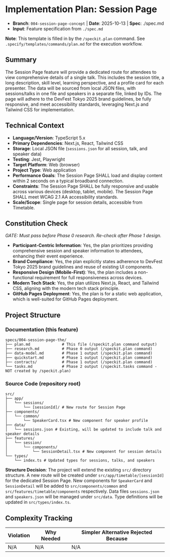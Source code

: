 # Implementation Plan: Session Page

- **Branch**: `004-session-page-concept` | **Date**: 2025-10-13 | **Spec**: ./spec.md
- **Input**: Feature specification from `./spec.md`

**Note**: This template is filled in by the `/speckit.plan` command. See `.specify/templates/commands/plan.md` for the execution workflow.

## Summary

The Session Page feature will provide a dedicated route for attendees to view comprehensive details of a single talk. This includes the session title, a long description, skill level, learning perspective, and a profile card for each presenter. The data will be sourced from local JSON files, with sessions/talks in one file and speakers in a separate file, linked by IDs. The page will adhere to the DevFest Tokyo 2025 brand guidelines, be fully responsive, and meet accessibility standards, leveraging Next.js and Tailwind CSS for implementation.

## Technical Context

- **Language/Version**: TypeScript 5.x
- **Primary Dependencies**: Next.js, React, Tailwind CSS
- **Storage**: Local JSON file (`sessions.json` for all session, talk, and speaker data)
- **Testing**: Jest, Playwright
- **Target Platform**: Web (browser)
- **Project Type**: Web application
- **Performance Goals**: The Session Page SHALL load and display content within 2 seconds on a typical broadband connection.
- **Constraints**: The Session Page SHALL be fully responsive and usable across various devices (desktop, tablet, mobile). The Session Page SHALL meet WCAG 2.1 AA accessibility standards.
- **Scale/Scope**: Single page for session details, accessible from Timetable.

## Constitution Check

_GATE: Must pass before Phase 0 research. Re-check after Phase 1 design._

- **Participant-Centric Information**: Yes, the plan prioritizes providing comprehensive session and speaker information to attendees, enhancing their event experience.
- **Brand Compliance**: Yes, the plan explicitly states adherence to DevFest Tokyo 2025 brand guidelines and reuse of existing UI components.
- **Responsive Design (Mobile-First)**: Yes, the plan includes a non-functional requirement for full responsiveness across devices.
- **Modern Tech Stack**: Yes, the plan utilizes Next.js, React, and Tailwind CSS, aligning with the modern tech stack principle.
- **GitHub Pages Deployment**: Yes, the plan is for a static web application, which is well-suited for GitHub Pages deployment.

## Project Structure

### Documentation (this feature)

```
specs/004-session-page-the/
├── plan.md              # This file (/speckit.plan command output)
├── research.md          # Phase 0 output (/speckit.plan command)
├── data-model.md        # Phase 1 output (/speckit.plan command)
├── quickstart.md        # Phase 1 output (/speckit.plan command)
├── contracts/           # Phase 1 output (/speckit.plan command)
└── tasks.md             # Phase 2 output (/speckit.tasks command - NOT created by /speckit.plan)
```

### Source Code (repository root)

```
src/
├── app/
│   └── sessions/
│       └── [sessionId]/ # New route for Session Page
├── components/
│   └── common/
│       └── SpeakerCard.tsx # New component for speaker profile
├── data/
│   └── sessions.json # Existing, will be updated to include talk and speaker details
├── features/
│   └── session/
│       └── components/
│           └── SessionDetail.tsx # New component for session details
└── types/
    └── index.ts # Updated types for sessions, talks, and speakers
```

**Structure Decision**: The project will extend the existing `src/` directory structure. A new route will be created under `src/app/timetable/[sessionId]` for the dedicated Session Page. New components for `SpeakerCard` and `SessionDetail` will be added to `src/components/common` and `src/features/timetable/components` respectively. Data files `sessions.json` and `speakers.json` will be managed under `src/data`. Type definitions will be updated in `src/types/index.ts`.

## Complexity Tracking

| Violation | Why Needed | Simpler Alternative Rejected Because |
| --------- | ---------- | ------------------------------------ |
| N/A       | N/A        | N/A                                  |
